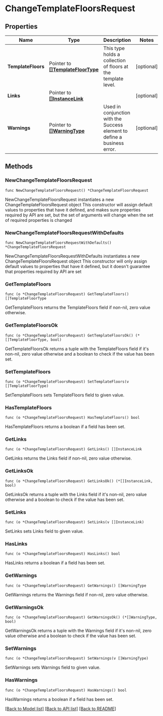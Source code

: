 # ChangeTemplateFloorsRequest

## Properties

Name | Type | Description | Notes
------------ | ------------- | ------------- | -------------
**TemplateFloors** | Pointer to [**[]TemplateFloorType**](TemplateFloorType.md) | This type holds a collection of floors at the template level. | [optional] 
**Links** | Pointer to [**[]InstanceLink**](InstanceLink.md) |  | [optional] 
**Warnings** | Pointer to [**[]WarningType**](WarningType.md) | Used in conjunction with the Success element to define a business error. | [optional] 

## Methods

### NewChangeTemplateFloorsRequest

`func NewChangeTemplateFloorsRequest() *ChangeTemplateFloorsRequest`

NewChangeTemplateFloorsRequest instantiates a new ChangeTemplateFloorsRequest object
This constructor will assign default values to properties that have it defined,
and makes sure properties required by API are set, but the set of arguments
will change when the set of required properties is changed

### NewChangeTemplateFloorsRequestWithDefaults

`func NewChangeTemplateFloorsRequestWithDefaults() *ChangeTemplateFloorsRequest`

NewChangeTemplateFloorsRequestWithDefaults instantiates a new ChangeTemplateFloorsRequest object
This constructor will only assign default values to properties that have it defined,
but it doesn't guarantee that properties required by API are set

### GetTemplateFloors

`func (o *ChangeTemplateFloorsRequest) GetTemplateFloors() []TemplateFloorType`

GetTemplateFloors returns the TemplateFloors field if non-nil, zero value otherwise.

### GetTemplateFloorsOk

`func (o *ChangeTemplateFloorsRequest) GetTemplateFloorsOk() (*[]TemplateFloorType, bool)`

GetTemplateFloorsOk returns a tuple with the TemplateFloors field if it's non-nil, zero value otherwise
and a boolean to check if the value has been set.

### SetTemplateFloors

`func (o *ChangeTemplateFloorsRequest) SetTemplateFloors(v []TemplateFloorType)`

SetTemplateFloors sets TemplateFloors field to given value.

### HasTemplateFloors

`func (o *ChangeTemplateFloorsRequest) HasTemplateFloors() bool`

HasTemplateFloors returns a boolean if a field has been set.

### GetLinks

`func (o *ChangeTemplateFloorsRequest) GetLinks() []InstanceLink`

GetLinks returns the Links field if non-nil, zero value otherwise.

### GetLinksOk

`func (o *ChangeTemplateFloorsRequest) GetLinksOk() (*[]InstanceLink, bool)`

GetLinksOk returns a tuple with the Links field if it's non-nil, zero value otherwise
and a boolean to check if the value has been set.

### SetLinks

`func (o *ChangeTemplateFloorsRequest) SetLinks(v []InstanceLink)`

SetLinks sets Links field to given value.

### HasLinks

`func (o *ChangeTemplateFloorsRequest) HasLinks() bool`

HasLinks returns a boolean if a field has been set.

### GetWarnings

`func (o *ChangeTemplateFloorsRequest) GetWarnings() []WarningType`

GetWarnings returns the Warnings field if non-nil, zero value otherwise.

### GetWarningsOk

`func (o *ChangeTemplateFloorsRequest) GetWarningsOk() (*[]WarningType, bool)`

GetWarningsOk returns a tuple with the Warnings field if it's non-nil, zero value otherwise
and a boolean to check if the value has been set.

### SetWarnings

`func (o *ChangeTemplateFloorsRequest) SetWarnings(v []WarningType)`

SetWarnings sets Warnings field to given value.

### HasWarnings

`func (o *ChangeTemplateFloorsRequest) HasWarnings() bool`

HasWarnings returns a boolean if a field has been set.


[[Back to Model list]](../README.md#documentation-for-models) [[Back to API list]](../README.md#documentation-for-api-endpoints) [[Back to README]](../README.md)


